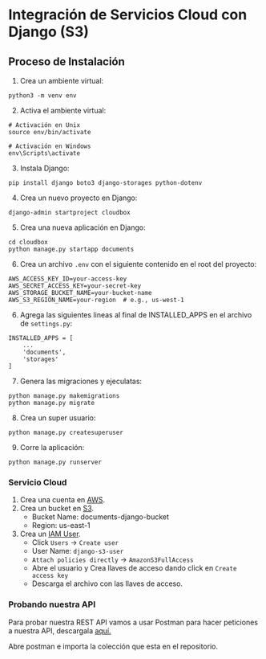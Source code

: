 # Integración de Servicios Cloud con Django (S3)

## Proceso de Instalación
1. Crea un ambiente virtual:
```
python3 -m venv env
```
2. Activa el ambiente virtual:
```
# Activación en Unix
source env/bin/activate

# Activación en Windows
env\Scripts\activate
```
3. Instala Django:
```
pip install django boto3 django-storages python-dotenv
```
4. Crea un nuevo proyecto en Django:
```
django-admin startproject cloudbox
```
5. Crea una nueva aplicación en Django:
```
cd cloudbox
python manage.py startapp documents
```
6. Crea un archivo `.env` con el siguiente contenido en el root del proyecto:
```
AWS_ACCESS_KEY_ID=your-access-key
AWS_SECRET_ACCESS_KEY=your-secret-key
AWS_STORAGE_BUCKET_NAME=your-bucket-name
AWS_S3_REGION_NAME=your-region  # e.g., us-west-1
```
6. Agrega las siguientes lineas al final de INSTALLED_APPS en el archivo de `settings.py`:
```
INSTALLED_APPS = [
    ...
    'documents',
    'storages'
]
```

7. Genera las migraciones y ejeculatas:
```
python manage.py makemigrations
python manage.py migrate 
```
8. Crea un super usuario:
```
python manage.py createsuperuser
```
9. Corre la aplicación:
```
python manage.py runserver
```

### Servicio Cloud
1. Crea una cuenta en [AWS](https://aws.amazon.com/es/).
2. Crea un bucket en [S3](https://s3.console.aws.amazon.com/s3).
    - Bucket Name: documents-django-bucket
    - Region: us-east-1
3. Crea un [IAM User](https://console.aws.amazon.com/iam/).
    - Click `Users` → `Create user`
    - User Name: `django-s3-user`
    - `Attach policies directly` → `AmazonS3FullAccess`
    - Abre el usuario y Crea llaves de acceso dando click en `Create access key`
    - Descarga el archivo con las llaves de acceso.

### Probando nuestra API

Para probar nuestra REST API vamos a usar Postman para hacer peticiones a nuestra API, descargala [aquí.](https://www.postman.com/downloads/)

Abre postman e importa la colección que esta en el repositorio.